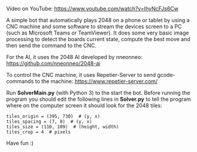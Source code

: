 Video on YouTube: https://www.youtube.com/watch?v=IhyNcFJs6Cw

A simple bot that automatically plays 2048 on a phone or tablet by using a CNC machine and some software to stream the devices screen to a PC (such as Microsoft Teams or TeamViewer). It does some very basic image processing to detect the boards current state, compute the best move and then send the command to the CNC. 

For the AI, it uses the 2048 AI developed by nneonneo: https://github.com/nneonneo/2048-ai

To control the CNC machine, it uses Repetier-Server to send gcode-commands to the machine: https://www.repetier-server.com/ 

Run **SolverMain.py** (with Python 3) to the start the bot. Before running the program you should edit the following lines in **Solver.py** to tell the program where on the computer screen it should look for the 2048 tiles: 

~~~
tiles_origin = (395, 730)  # (y, x)
tiles_spacing = (7, 8)  # (y, x)
tiles_size = (110, 109)  # (height, width)
tiles_crop = 4  # pixels
~~~

Have fun :)
